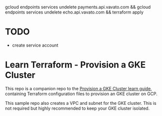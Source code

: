 
gcloud endpoints services undelete payments.api.vavato.com && gcloud endpoints services undelete echo.api.vavato.com && terraform apply


# TODO
* create service account



# Learn Terraform - Provision a GKE Cluster

This repo is a companion repo to the [Provision a GKE Cluster learn guide](https://learn.hashicorp.com/terraform/kubernetes/provision-gke-cluster), containing Terraform configuration files to provision an GKE cluster on GCP.

This sample repo also creates a VPC and subnet for the GKE cluster. This is not
required but highly recommended to keep your GKE cluster isolated.
